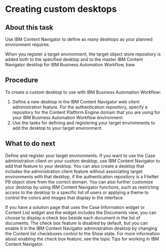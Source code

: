 # Creating custom desktops

## About this task

Use IBM Content
Navigator to define as many desktops as your
planned environment requires.

When you register a target environment, the target object store
repository is added both to the specified desktop and to the master IBM Content
Navigator desktop for IBM Business Automation
Workflow, baw.

## Procedure

To create a custom desktop to use with IBM Business Automation
Workflow:

1. Define a new desktop in the IBM Content
Navigator web client administration
feature.
For the authentication repository, specify a repository
for the Content Platform Engine domain
that you are using for your IBM Business Automation
Workflow environment.
2. Use the tasks for defining and registering your target
environments to add the desktop to your target environment.

## What to do next

Define and register your target environments. If you want to use the Case administration client on your custom desktop,
use IBM Content
Navigator to
add that feature to your desktop. You can also create a desktop that includes the administration
client feature without associating target environments with that desktop, if the authentication
repository is a FileNet P8 object store from the correct domain. You can also further customize your
desktop by using IBM Content
Navigator functions, such
as restricting access to the desktop to a specific list of users or applying a theme to control the
colors and images that display in the interface.

If you have a solution page that uses the Case Information widget or
Content List widget and the widget includes the Documents view, you can
choose to display a check box beside each document in the list of documents. The check box feature
is disabled by default, but you can enable it in the IBM Content
Navigator administration desktop by changing the
Content list checkboxes control to the Show state. For
more information about enabling the check box feature, see the topic Tips for working in IBM Content Navigator.
